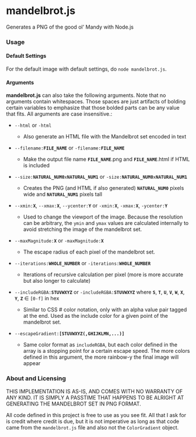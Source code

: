 # mandelbrot.js
Generates a PNG of the good ol' Mandy with Node.js

### Usage

#### Default Settings
For the default image with default settings, do `node mandelbrot.js`.

#### Arguments
**mandelbrot.js** can also take the following arguments. Note that no arguments contain whitespaces. Those spaces are just artifacts of bolding certain variables to emphasize that those bolded parts can be any value that fits. All arguments are case insensitive.:
* `--html` or `-html`
  * Also generate an HTML file with the Mandelbrot set encoded in text

* `--filename:`**`FILE_NAME`** or `-filename:`**`FILE_NAME`**
  * Make the output file name **`FILE_NAME`**.png and **`FILE_NAME`**.html if HTML is included

* `--size:`**`NATURAL_NUM0`**`x`**`NATURAL_NUM1`** or `-size:`**`NATURAL_NUM0`**`x`**`NATURAL_NUM1`**
  * Creates the PNG (and HTML if also generated) **`NATURAL_NUM0`** pixels wide and **`NATURAL_NUM1`** pixels tall

* `--xmin:`**`X`**, `--xmax:`**`X`**, `--ycenter:`**`Y`** or `-xmin:`**`X`**, `-xmax:`**`X`**, `-ycenter:`**`Y`**
  * Used to change the viewport of the image. Because the resolution can be arbitrary, the `ymin` and `ymax` values are calculated internally to avoid stretching the image of the mandelbrot set.

* `--maxMagnitude:`**`X`** or `-maxMagnitude:`**`X`**
  * The escape radius of each pixel of the mandelbrot set.

* `--iterations:`**`WHOLE_NUMBER`** or `-iterations:`**`WHOLE_NUMBER`**
  * Iterations of recursive calculation per pixel (more is more accurate but also longer to calculate)

* `--includeRGBA:`**`STUVWXYZ`** or `-includeRGBA:`**`STUVWXYZ`** where **`S`**, **`T`**, **`U`**, **`V`**, **`W`**, **`X`**, **`Y`**, **`Z`** ∈ `[0-f]` in hex
  * Similar to CSS # color notation, only with an alpha value pair tagged at the end. Used as the include color for a given point of the mandelbrot set.

* `--escapeGradient:`**`[STUVWXYZ(,GHIJKLMN,...)]`**
  * Same color format as `includeRGBA`, but each color defined in the array is a stopping point for a certain escape speed. The more colors defined in this argument, the more rainbow-y the final image will appear

### About and Licensing
THIS IMPLEMENTATION IS AS-IS, AND COMES WITH NO WARRANTY OF ANY KIND. IT IS SIMPLY A PASSTIME THAT HAPPENS TO BE ALRIGHT AT GENERATING THE MANDELBROT SET IN PNG FORMAT.

All code defined in this project is free to use as you see fit. All that I ask for is credit where credit is due, but it is not imperative as long as that code came from the `mandelbrot.js` file and also not the `ColorGradient` object.
